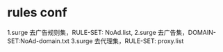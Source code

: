 # rules conf
1.surge 去广告规则集，RULE-SET: NoAd.list,
2.surge 去广告集，DOMAIN-SET:NoAd-domain.txt
3.surge 去代理集，RULE-SET: proxy.list
